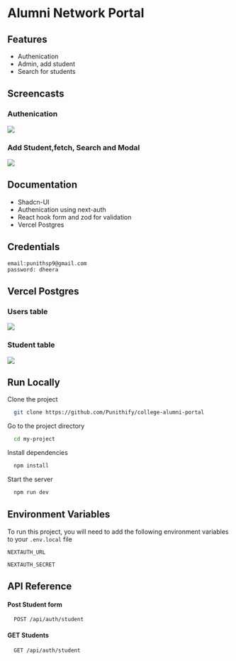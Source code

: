 # Alumni Network Portal

## Features

- Authenication
- Admin, add student
- Search for students

## Screencasts

### Authenication

![](https://res.cloudinary.com/dnsmfzkcw/image/upload/v1717265736/intership-1/output_xotvih.gif)

### Add Student,fetch, Search and Modal

![](https://res.cloudinary.com/dnsmfzkcw/image/upload/v1717265733/intership-1/output1_enru3n.gif)

## Documentation

- Shadcn-UI
- Authenication using next-auth
- React hook form and zod for validation
- Vercel Postgres

## Credentials

```
email:punithsp9@gmail.com
password: dheera
```

## Vercel Postgres

### Users table

![](https://res.cloudinary.com/dnsmfzkcw/image/upload/v1717266492/intership-1/Screenshot_20240601_235807_pgqlhv.png)

### Student table

![](https://res.cloudinary.com/dnsmfzkcw/image/upload/v1717266492/intership-1/Screenshot_20240601_235722_coexhk.png)

## Run Locally

Clone the project

```bash
  git clone https://github.com/Punithify/college-alumni-portal
```

Go to the project directory

```bash
  cd my-project
```

Install dependencies

```bash
  npm install
```

Start the server

```bash
  npm run dev
```

## Environment Variables

To run this project, you will need to add the following environment variables to your `.env.local` file

`NEXTAUTH_URL`

`NEXTAUTH_SECRET`

## API Reference

#### Post Student form

```http
  POST /api/auth/student
```

#### GET Students

```http
  GET /api/auth/student
```
